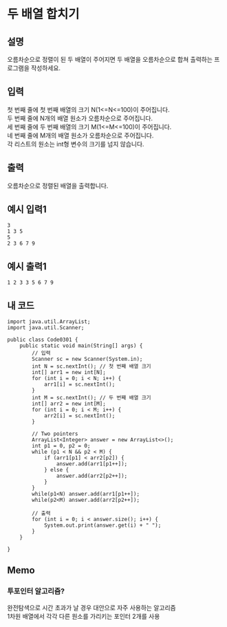 # 두 배열 합치기

## 설명
오름차순으로 정렬이 된 두 배열이 주어지면 두 배열을 오름차순으로 합쳐 출력하는 프로그램을 작성하세요.

## 입력
첫 번째 줄에 첫 번째 배열의 크기 N(1<=N<=100)이 주어집니다.  
두 번째 줄에 N개의 배열 원소가 오름차순으로 주어집니다.  
세 번째 줄에 두 번째 배열의 크기 M(1<=M<=100)이 주어집니다.  
네 번째 줄에 M개의 배열 원소가 오름차순으로 주어집니다.  
각 리스트의 원소는 int형 변수의 크기를 넘지 않습니다.

## 출력
오름차순으로 정렬된 배열을 출력합니다.

## 예시 입력1
```
3
1 3 5
5
2 3 6 7 9
```

## 예시 출력1
```
1 2 3 3 5 6 7 9
```

## 내 코드
```
import java.util.ArrayList;
import java.util.Scanner;

public class Code0301 {
	public static void main(String[] args) {
		// 입력
		Scanner sc = new Scanner(System.in);
		int N = sc.nextInt(); // 첫 번째 배열 크기
		int[] arr1 = new int[N];
		for (int i = 0; i < N; i++) {
			arr1[i] = sc.nextInt();
		}
		int M = sc.nextInt(); // 두 번째 배열 크기
		int[] arr2 = new int[M];
		for (int i = 0; i < M; i++) {
			arr2[i] = sc.nextInt();
		}

		// Two pointers
		ArrayList<Integer> answer = new ArrayList<>();
		int p1 = 0, p2 = 0;
		while (p1 < N && p2 < M) {
			if (arr1[p1] < arr2[p2]) {
				answer.add(arr1[p1++]);
			} else {
				answer.add(arr2[p2++]);
			}
		}
		while(p1<N) answer.add(arr1[p1++]);
		while(p2<M) answer.add(arr2[p2++]);

		// 출력
		for (int i = 0; i < answer.size(); i++) {
			System.out.print(answer.get(i) + " ");
		}
	}

}
```

## Memo
### 투포인터 알고리즘?
완전탐색으로 시간 초과가 날 경우 대안으로 자주 사용하는 알고리즘  
1차원 배열에서 각각 다른 원소를 가리키는 포인터 2개를 사용
